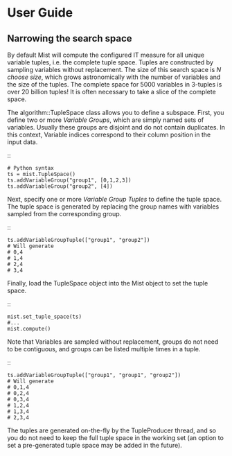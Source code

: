 User Guide
==========

Narrowing the search space
--------------------------

By default Mist will compute the configured IT measure for all unique variable tuples, i.e. the complete tuple space. Tuples are constructed by sampling variables without replacement. The size of this search space is *N choose size*, which grows astronomically with the number of variables and the size of the tuples. The complete space for 5000 variables in 3-tuples is over 20 billion tuples! It is often necessary to take a slice of the complete space.

The algorithm::TupleSpace class allows you to define a subspace. First, you define two or more *Variable Groups*, which are simply named sets of variables. Usually these groups are disjoint and do not contain duplicates. In this context, Variable indices correspond to their column position in the input data.

::

    # Python syntax
    ts = mist.TupleSpace()
    ts.addVariableGroup("group1", [0,1,2,3])
    ts.addVariableGroup("group2", [4])


Next, specify one or more *Variable Group Tuples* to define the tuple space. The tuple space is generated by replacing the group names with variables sampled from the corresponding group.

::

    ts.addVariableGroupTuple(["group1", "group2"])
    # Will generate
    # 0,4
    # 1,4
    # 2,4
    # 3,4

Finally, load the TupleSpace object into the Mist object to set the tuple space.

::

    mist.set_tuple_space(ts)
    #...
    mist.compute()

Note that Variables are sampled without replacement, groups do not need to be contiguous, and groups can be listed multiple times in a tuple.

::

    ts.addVariableGroupTuple(["group1", "group1", "group2"])
    # Will generate
    # 0,1,4
    # 0,2,4
    # 0,3,4
    # 1,2,4
    # 1,3,4
    # 2,3,4

The tuples are generated on-the-fly by the TupleProducer thread, and so you do not need to keep the full tuple space in the working set (an option to set a pre-generated tuple space may be added in the future).
